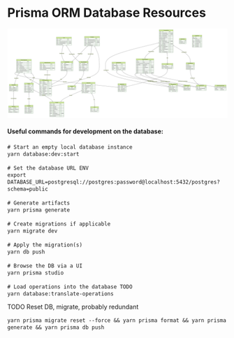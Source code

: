 # Prisma ORM Database Resources

![Kiku](ERD.svg)

#### Useful commands for development on the database:

```shell
# Start an empty local database instance
yarn database:dev:start

# Set the database URL ENV
export DATABASE_URL=postgresql://postgres:password@localhost:5432/postgres?schema=public

# Generate artifacts
yarn prisma generate

# Create migrations if applicable
yarn migrate dev

# Apply the migration(s)
yarn db push

# Browse the DB via a UI
yarn prisma studio

# Load operations into the database TODO
yarn database:translate-operations
```

TODO Reset DB, migrate, probably redundant

```shell
yarn prisma migrate reset --force && yarn prisma format && yarn prisma generate && yarn prisma db push
```
